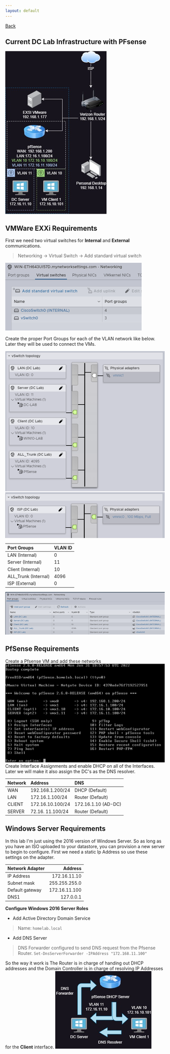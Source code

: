 ```yaml
---
layout: default
---
```

[Back](./)

## Current DC Lab Infrastructure with PFsense
![Lab](./assets/VMInfra.jpg)

## VMWare EXXi Requirements 
First we need two virtual switches for **Internal** and **External** communications. 
> Networking -> Virtual Switch -> Add standard virtual switch

![VSwitch1](./assets/VMwareSwitch.png)

Create the proper Port Groups for each of the VLAN network like below. Later they will be used to connect the VMs.

![VSwitch2](./assets/VSwitch0.png)
![VSwitch3](./assets/VMwareSwitch1.png)

|Port Groups | VLAN ID |
|:----|:----|
| LAN (Internal) | 0 |
| Server (Internal) | 11 |
| Client (Internal) | 10 |
| ALL_Trunk (Internal) | 4096 |
| ISP (External) | 0 |

![PortGroup](./assets/PortGroup.png)

## PfSense Requirements
Create a Pfsense VM and add these networks 
![pfsense](./assets/Pfsense.png)
Create Interface Assignments and enable DHCP on all of the Interfaces. Later we will make it also assign the DC's as the DNS resolver.

| Network | Address | DNS |
|:----|:----|:----|
| WAN | 192.168.1.200/24 | DHCP (Default) | 
| LAN | 172.16.1.100/24 | Router (Default) |
| CLIENT | 172.16.10.100/24 | 172.16.1.10 (AD-DC) |
| SERVER | 72.16. 11.100/24 | Router (Default) |

## Windows Server Requirements
In this lab I'm just using the 2016 version of Windows Server. So as long as you have an ISO uploaded to your datastore, you can provision a new server to begin to configure. First we need a static Ip Address so use these settings on the adapter.

| Network Adapter | Address |
|:-----| ----:|
| IP Address | 172.16.11.10 |
| Subnet mask | 255.255.255.0 |
| Default gateway | 172.16.11.100 |
| DNS1 | 127.0.0.1 |

**Configure Windows 2016 Server Roles**
- Add Active Directory Domain Service
> Name: `homelab.local` 
- Add DNS Server 
> DNS Forwarder configured to send DNS request from the Pfsense Router. `Set-DnsServerForwarder -IPAddress "172.168.11.100"`

So the way it work is The Router is in charge of handing out DHCP addresses and the Domain Controller is in charge of resolving IP Addresses for the **Client** interface. 
![DHCP](./assets/DNSdiagram.jpg)





